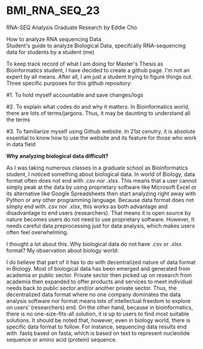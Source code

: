 # BMI_RNA_SEQ_23
RNA-SEQ Analysis Graduate Research by Eddie Cho

How to analyze RNA sequencing Data <br />
Student's guide to analyze Biological Data, specifcally RNA-sequencing data  for students by a student (me) <br />

To keep track record of what I am doing for Master's Thesis as Bioinformatics student, I have decided to create a github page.
I'm not an expert by all means. After all, I am just a student trying to figure things out. Three specific purposes for this github repository: <br />

#1. To hold myself accountable and save changes/logs <br />

#2. To explain what codes do and why it matters. In Bioinformatics world, there are lots of terms/jargons. Thus, it may be daunting to understand all the terms <br />

#3. To familiarize myself using Github website. In 21st cenutry, it is absolute essential to know how to use the website and its feature for those who work in data field <br />

**Why analyzing biological data difficult?**

As I was taking numerous classes in a graduate school as Bioinformatics student, I noticed something about biological data. In world of Biology, data format often does not end with .csv nor .xlsx. This means that a user cannot simply peak at the data by using proprietary software like Microsoft Excel or its alternative like Google Spreadsheets then start analyzing right away with Python or any other programming language.  Because data format does not simply end with .csv nor .xlsx, this works as both advantage and disadvantage to end users (researchers). That means it is open source by nature becomes users do not need to use proprietary software. However, It needs careful data preprocessing just for data analysis, which makes users often feel overwhelming. <br />

I thought a lot about this. Why biological data do not have .csv or .xlsx format? My observation about biology world: <br />

I do believe that part of it has to do with decentralized nature of data format in Biology. Most of biological data has been emerged and generated from academia or public sector. Private sector then picked up on research from academia then expanded to offer products and services to meet individual needs back to public sector and/or another private sector. Thus, the decentralized data format where no one company dominates the data analysis software nor format means lots of intellectual freedom to explore on users’ (researchers) end. On the other hand, because in bioinformatics, there is no one-size-fits-all solution, it is up to users to find most suitable solutions. It should be noted that, however, even in biology world, there is specific data format to follow. For instance, sequencing data results end with .fastq based on fasta, which is based on text to represent nucleotide sequence or amino acid (protein) sequence.<br />
